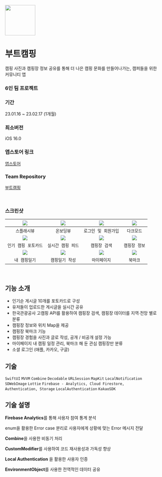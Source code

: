 <img src="https://file.notion.so/f/f/cc0ffd51-4ef9-4d9a-93db-32e97a65a422/e68a349b-9a97-4792-8ef3-7e8769354479/image_1-2.png?id=be04b65d-373c-4bdf-a15c-b2770d9a5fd6&table=block&spaceId=cc0ffd51-4ef9-4d9a-93db-32e97a65a422&expirationTimestamp=1716573600000&signature=vLqPx7ee8eD1mhCPJeUQy6JGSWFe8Q0iU8-YPW8ycHU&downloadName=image+1-2.png" width=100, height=100>

# 부트캠핑

캠핑 사진과 캠핑장 정보 공유를 통해 더 나은 캠핑 문화를 만들어나가는, 캠퍼들을 위한 커뮤니티 앱

### 6인 팀 프로젝트



### **기간**

23.01.16 ~ 23.02.17 (1개월)


### **최소버전**

iOS 16.0

### 앱스토어 링크
[앱스토어](https://apps.apple.com/kr/app/%EB%B6%80%ED%8A%B8%EC%BA%A0%ED%95%91/id1672213235)
<br>

### Team Repository
[부트캠핑](https://github.com/APP-iOS1/finalproject-bootcamping.git)

<br>

### **스크린샷**

|<img src="https://user-images.githubusercontent.com/114223237/222382498-420efc96-fb3b-4eeb-ade8-39ccc306bb40.gif"></img>|<img src="https://user-images.githubusercontent.com/114223237/222381783-de2153bc-5b53-49b7-af76-5c2af1d321b0.gif"></img>|<img src="https://user-images.githubusercontent.com/114223237/222381623-6ee28409-21ee-4427-9c60-e1ce0e7f68dc.gif"></img>|<img src="https://user-images.githubusercontent.com/114223237/222385759-ef3a9738-31e6-4f6c-8f2c-c1cd86fe218c.gif"></img>|
|:-:|:-:|:-:|:-:|
|`스플래시뷰`|`온보딩뷰`|`로그인 및 회원가입`|`다크모드`|
|<img src="https://user-images.githubusercontent.com/114223237/222385743-e6acddcf-0ae0-4a09-a5dc-2658766bfd6c.gif"></img>|<img src="https://user-images.githubusercontent.com/114223237/222382137-6c9223de-2505-4486-a209-dfa6217d2fe6.gif"></img>|<img src="https://user-images.githubusercontent.com/114223237/222382016-757b9274-8556-4f96-88ca-d797fe76bfed.gif"></img>|<img src="https://user-images.githubusercontent.com/114223237/222381916-de59591f-1f5e-4666-b5cd-2736d8c945f5.gif"></img>|
|`인기 캠핑 포토카드`|`실시간 캠핑 피드`|`캠핑장 검색`|`캠핑장 정보`|
|<img src="https://user-images.githubusercontent.com/114223237/222383116-b7fb7fdc-cf86-438e-8119-03da92cea9e8.gif"></img>|<img src="https://user-images.githubusercontent.com/114223237/222383091-b3863957-1ddf-4579-8306-fd403ab82fb5.gif"></img>|<img src="https://user-images.githubusercontent.com/114223237/222383712-cf3d4f1a-5247-4d35-b4d3-6cd8e343ed19.gif"></img>|<img src="https://user-images.githubusercontent.com/114223237/222383656-e70ba78f-bb1e-4a04-988c-34f05be1b7f2.gif"></img>|
|`내 캠핑일기`|`캠핑일기 작성`|`마이페이지`|`북마크`|
<br>

## 기능 소개

- 인기순 게시글 10개를 포토카드로 구성
- 유저들이 업로드한 게시글을 실시간 공유
- 한국관광공사 고캠핑 API를 활용하여 캠핑장 검색, 캠핑장 데이터를 지역∙전망 별로 분류
- 캠핑장 정보와 위치 Map을 제공
- 캠핑장 북마크 기능
- 캠핑장 경험을 사진과 글로 작성, 공개 / 비공개 설정 가능
- 마이페이지 내 캠핑 일정 관리, 북마크 해 둔 관심 캠핑장만 분류
- 소셜 로그인 (애플, 카카오, 구글)


## **기술**

`SwiftUI` `MVVM` `Combine` `Decodable` `URLSession` `MapKit` `LocalNotification` `SDWebImage` `Lottie` `Firebase - Analytics, Cloud Firestore, Authentication, Storage`  `LocalAuthentication` `KakaoSDK`



## **기술 설명**
 
 **Firebase Analytics**를 통해 사용자 참여 통계 분석

 enum을 활용한 Error case 분리로 사용자에게 상황에 맞는 Error 메시지 전달

 **Combine**을 사용한 비동기 처리

 **CustomModifier**를 사용하여 코드 재사용성과 가독성 향상

 **Local Authentication** 을 활용한 사용자 인증

 **EnvironmentObject**를 사용한 전역적인 데이터 공유




